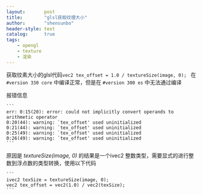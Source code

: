 ```yaml
---
layout:       post
title:        "glsl获取纹理大小"
author:       "shensunbo"
header-style: text
catalog:      true
tags:
    - opengl
    - texture
    - 渲染
---
```


获取纹素大小的glsl代码`vec2 tex_offset = 1.0 / textureSize(image, 0); ` 在 `#version 330 core` 中编译正常，但是在 `#version 300 es` 中无法通过编译

报错信息

    ```
    err: 0:15(20): error: could not implicitly convert operands to arithmetic operator
    0:20(44): warning: `tex_offset' used uninitialized
    0:21(44): warning: `tex_offset' used uninitialized
    0:25(49): warning: `tex_offset' used uninitialized
    0:26(49): warning: `tex_offset' used uninitialized
    ```

原因是 *textureSize(image, 0)* 的结果是一个ivec2 整数类型，需要显式的进行整数到浮点数的类型转换，使用以下代码

    ```
    ivec2 texSize = textureSize(image, 0);
    vec2 tex_offset = vec2(1.0) / vec2(texSize);
    ```
